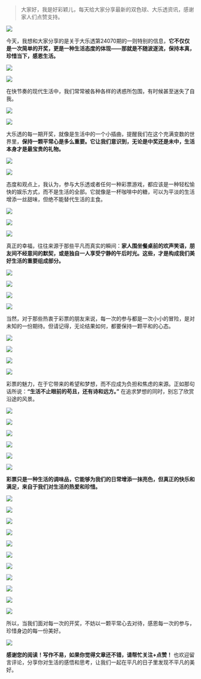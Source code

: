 > 大家好，我是好彩颖儿，每天给大家分享最新的双色球、大乐透资讯，感谢家人们点赞支持。


![](https://cdn.jsdelivr.net/gh/wangwenjie1314/PicCDN/2024-6-19/1718768939465-image.png)

今天，我想和大家分享的是关于大乐透第24070期的一则特别的信息，**它不仅仅是一次简单的开奖，更是一种生活态度的体现——那就是不随波逐流，保持本真，珍惜当下，感恩生活。**

![](https://cdn.jsdelivr.net/gh/wangwenjie1314/PicCDN/2024-6-19/1718769110724-image.png)

![](https://cdn.jsdelivr.net/gh/wangwenjie1314/PicCDN/2024-6-19/1718769126476-image.png)


在快节奏的现代生活中，我们常常被各种各样的诱惑所包围，有时候甚至迷失了自我。


![](https://cdn.jsdelivr.net/gh/wangwenjie1314/PicCDN/2024-6-19/1718769138603-image.png)

![](https://cdn.jsdelivr.net/gh/wangwenjie1314/PicCDN/2024-6-19/1718768988612-image.png)


大乐透的每一期开奖，就像是生活中的一个小插曲，提醒我们在这个充满变数的世界里，**保持一颗平常心是多么重要。它让我们意识到，无论是中奖还是未中，生活本身才是最宝贵的礼物。**


![](https://cdn.jsdelivr.net/gh/wangwenjie1314/PicCDN/2024-6-19/1718769007973-image.png)


![](https://cdn.jsdelivr.net/gh/wangwenjie1314/PicCDN/2024-6-19/1718768978985-image.png)


态度和观点上，我认为，参与大乐透或者任何一种彩票游戏，都应该是一种轻松愉快的娱乐方式，而不是生活的全部。它就像是一杯咖啡中的糖，可以为平淡的生活增添一丝甜味，但绝不能替代生活的主食。


![](https://cdn.jsdelivr.net/gh/wangwenjie1314/PicCDN/2024-6-19/1718769155389-image.png)


![](https://cdn.jsdelivr.net/gh/wangwenjie1314/PicCDN/2024-6-19/1718769190909-image.png)

![](https://cdn.jsdelivr.net/gh/wangwenjie1314/PicCDN/2024-6-19/1718769175057-image.png)

真正的幸福，往往来源于那些平凡而真实的瞬间：**家人围坐餐桌前的欢声笑语，朋友间不经意间的默契，或是独自一人享受宁静的午后时光。这些，才是构成我们美好生活的重要组成部分。**


![](https://cdn.jsdelivr.net/gh/wangwenjie1314/PicCDN/2024-6-19/1718769252468-image.png)

![](https://cdn.jsdelivr.net/gh/wangwenjie1314/PicCDN/2024-6-19/1718769232608-image.png)

![](https://cdn.jsdelivr.net/gh/wangwenjie1314/PicCDN/2024-6-19/1718769215105-image.png)

![](https://cdn.jsdelivr.net/gh/wangwenjie1314/PicCDN/2024-6-19/1718769270037-image.png)


当然，对于那些热衷于彩票的朋友来说，每一次的参与都是一次小小的冒险，是对未知的一份期待。但请记得，无论结果如何，都要保持一颗平和的心态。


![](https://cdn.jsdelivr.net/gh/wangwenjie1314/PicCDN/2024-6-19/1718769299200-image.png)

![](https://cdn.jsdelivr.net/gh/wangwenjie1314/PicCDN/2024-6-19/1718769283458-image.png)

![](https://cdn.jsdelivr.net/gh/wangwenjie1314/PicCDN/2024-6-19/1718769312489-image.png)

![](https://cdn.jsdelivr.net/gh/wangwenjie1314/PicCDN/2024-6-19/1718769324101-image.png)


彩票的魅力，在于它带来的希望和梦想，而不应成为负担和焦虑的来源。正如那句话所说：**“生活不止眼前的苟且，还有诗和远方。”** 在追求梦想的同时，别忘了欣赏沿途的风景。


![](https://cdn.jsdelivr.net/gh/wangwenjie1314/PicCDN/2024-6-19/1718769366917-image.png)

![](https://cdn.jsdelivr.net/gh/wangwenjie1314/PicCDN/2024-6-19/1718769352462-image.png)

![](https://cdn.jsdelivr.net/gh/wangwenjie1314/PicCDN/2024-6-19/1718769342537-image.png)

![](https://cdn.jsdelivr.net/gh/wangwenjie1314/PicCDN/2024-6-19/1718769382745-image.png)

![](https://cdn.jsdelivr.net/gh/wangwenjie1314/PicCDN/2024-6-19/1718769405082-image.png)


![](https://cdn.jsdelivr.net/gh/wangwenjie1314/PicCDN/2024-6-19/1718769607671-image.png)


**彩票只是一种生活的调味品，它能够为我们的日常增添一抹亮色，但真正的快乐和满足，来自于我们对生活的热爱和珍惜。**

![](https://cdn.jsdelivr.net/gh/wangwenjie1314/PicCDN/2024-6-19/1718769519712-image.png)


![](https://cdn.jsdelivr.net/gh/wangwenjie1314/PicCDN/2024-6-19/1718769442748-image.png)

![](https://cdn.jsdelivr.net/gh/wangwenjie1314/PicCDN/2024-6-19/1718769419560-image.png)

![](https://cdn.jsdelivr.net/gh/wangwenjie1314/PicCDN/2024-6-19/1718769499230-image.png)


![](https://cdn.jsdelivr.net/gh/wangwenjie1314/PicCDN/2024-6-19/1718769481357-image.png)

![](https://cdn.jsdelivr.net/gh/wangwenjie1314/PicCDN/2024-6-19/1718769466270-image.png)

![](https://cdn.jsdelivr.net/gh/wangwenjie1314/PicCDN/2024-6-19/1718769585789-image.png)

![](https://cdn.jsdelivr.net/gh/wangwenjie1314/PicCDN/2024-6-19/1718769595151-image.png)


![](https://cdn.jsdelivr.net/gh/wangwenjie1314/PicCDN/2024-6-19/1718769531890-image.png)

![](https://cdn.jsdelivr.net/gh/wangwenjie1314/PicCDN/2024-6-19/1718769547832-image.png)

![](https://cdn.jsdelivr.net/gh/wangwenjie1314/PicCDN/2024-6-19/1718769567542-image.png)


所以，当我们面对每一次的开奖，不妨以一颗平常心去对待，感恩每一次的参与，珍惜身边的每一份美好。


![](https://cdn.jsdelivr.net/gh/wangwenjie1314/PicCDN/2024-6-19/1718769631035-image.png)


**感谢您的阅读！写作不易，如果你觉得文章还不错，请帮忙关注+点赞！** 也欢迎留言评论，分享你对生活的感悟和思考，让我们一起在平凡的日子里发现不平凡的美好。